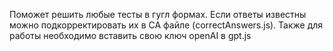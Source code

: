 Поможет решить любые тесты в гугл формах. Если ответы известны можно подкорректировать их в CA файле (correctAnswers.js). Также для работы необходимо вставить свою ключ openAI в gpt.js
